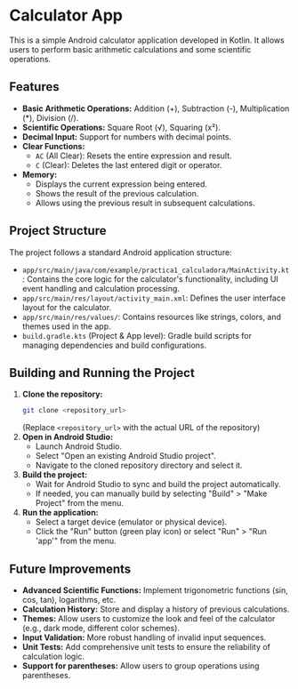 # Calculator App

This is a simple Android calculator application developed in Kotlin. It allows users to perform basic arithmetic calculations and some scientific operations.

## Features

*   **Basic Arithmetic Operations:** Addition (+), Subtraction (-), Multiplication (*), Division (/).
*   **Scientific Operations:** Square Root (√), Squaring (x²).
*   **Decimal Input:** Support for numbers with decimal points.
*   **Clear Functions:**
    *   `AC` (All Clear): Resets the entire expression and result.
    *   `C` (Clear): Deletes the last entered digit or operator.
*   **Memory:**
    *   Displays the current expression being entered.
    *   Shows the result of the previous calculation.
    *   Allows using the previous result in subsequent calculations.

## Project Structure

The project follows a standard Android application structure:

*   `app/src/main/java/com/example/practica1_calculadora/MainActivity.kt`: Contains the core logic for the calculator's functionality, including UI event handling and calculation processing.
*   `app/src/main/res/layout/activity_main.xml`: Defines the user interface layout for the calculator.
*   `app/src/main/res/values/`: Contains resources like strings, colors, and themes used in the app.
*   `build.gradle.kts` (Project & App level): Gradle build scripts for managing dependencies and build configurations.

## Building and Running the Project

1.  **Clone the repository:**
    ```bash
    git clone <repository_url>
    ```
    (Replace `<repository_url>` with the actual URL of the repository)
2.  **Open in Android Studio:**
    *   Launch Android Studio.
    *   Select "Open an existing Android Studio project".
    *   Navigate to the cloned repository directory and select it.
3.  **Build the project:**
    *   Wait for Android Studio to sync and build the project automatically.
    *   If needed, you can manually build by selecting "Build" > "Make Project" from the menu.
4.  **Run the application:**
    *   Select a target device (emulator or physical device).
    *   Click the "Run" button (green play icon) or select "Run" > "Run 'app'" from the menu.

## Future Improvements

*   **Advanced Scientific Functions:** Implement trigonometric functions (sin, cos, tan), logarithms, etc.
*   **Calculation History:** Store and display a history of previous calculations.
*   **Themes:** Allow users to customize the look and feel of the calculator (e.g., dark mode, different color schemes).
*   **Input Validation:** More robust handling of invalid input sequences.
*   **Unit Tests:** Add comprehensive unit tests to ensure the reliability of calculation logic.
*   **Support for parentheses:** Allow users to group operations using parentheses.
